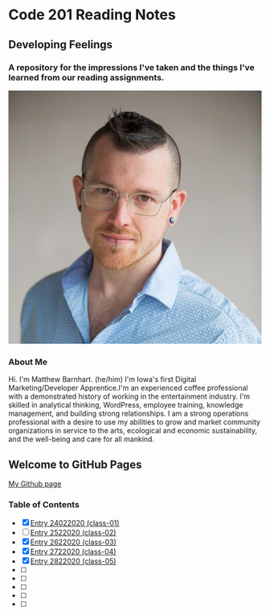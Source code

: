 # Code 201 Reading Notes
## Developing Feelings
### A repository for the impressions I've taken and the things I've learned from our reading assignments.

![Matthew Barnhart](/images/resume-img.jpg)

### About Me
Hi. I'm Matthew Barnhart. (he/him) I'm Iowa's first Digital Marketing/Developer Apprentice.I'm an experienced coffee professional with a demonstrated history of working in the entertainment industry. I'm skilled in analytical thinking, WordPress, employee training, knowledge management, and building strong relationships. I am a strong operations professional with a desire  to use my abilities to grow and market community organizations in service to the arts, ecological and economic sustainability, and the well-being and care for all mankind.

## Welcome to GitHub Pages

[My Github page](https://mcbarnhart.github.io/)

### Table of Contents
- [x] [Entry 24022020 (class-01)](class-01.md)
- [ ] [Entry 2522020 (class-02)](class-02.md)
- [x] [Entry 2622020 (class-03)](class-03.md)
- [x] [Entry 2722020 (class-04)](class-04.md)
- [x] [Entry 2822020 (class-05)](class-05.md)
- [ ]
- [ ]
- [ ] 
- [ ] 
- [ ] 

